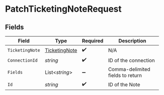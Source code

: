 # PatchTicketingNoteRequest


## Fields

| Field                                                     | Type                                                      | Required                                                  | Description                                               |
| --------------------------------------------------------- | --------------------------------------------------------- | --------------------------------------------------------- | --------------------------------------------------------- |
| `TicketingNote`                                           | [TicketingNote](../../Models/Components/TicketingNote.md) | :heavy_check_mark:                                        | N/A                                                       |
| `ConnectionId`                                            | *string*                                                  | :heavy_check_mark:                                        | ID of the connection                                      |
| `Fields`                                                  | List<*string*>                                            | :heavy_minus_sign:                                        | Comma-delimited fields to return                          |
| `Id`                                                      | *string*                                                  | :heavy_check_mark:                                        | ID of the Note                                            |